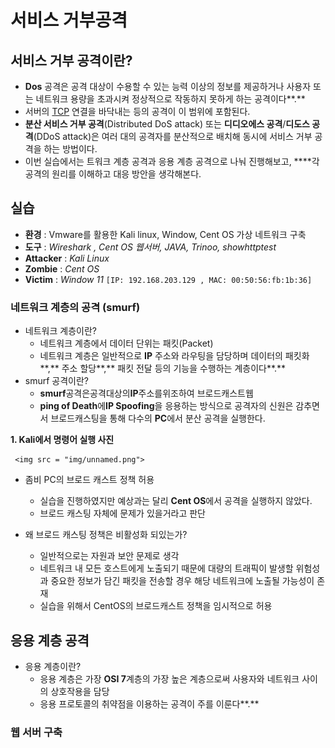 # 서비스 거부공격

## 서비스 거부 공격이란?

- **Dos** 공격은 공격 대상이 수용할 수 있는 능력 이상의 정보를 제공하거나 사용자 또는 네트워크 용량을 초과시켜 정상적으로 작동하지 못하게 하는 공격이다**.**
- 서버의 [TCP](https://ko.wikipedia.org/wiki/%EC%A0%84%EC%86%A1_%EC%A0%9C%EC%96%B4_%ED%94%84%EB%A1%9C%ED%86%A0%EC%BD%9C) 연결을 바닥내는 등의 공격이 이 범위에 포함된다.
- **분산 서비스 거부 공격**(Distributed DoS attack) 또는 **디디오에스 공격**/**디도스 공격**(DDoS attack)은 여러 대의 공격자를 분산적으로 배치해 동시에 서비스 거부 공격을 하는 방법이다.
- 이번 실습에서는 트워크 계층 공격과 응용 계층 공격으로 나눠 진행해보고, ****각 공격의 원리를 이해하고 대응 방안을 생각해본다.
## 실습
- **환경** : Vmware를 활용한 Kali linux, Window, Cent OS 가상 네트워크 구축
- **도구** : *Wireshark , Cent OS 웹서버, JAVA, Trinoo, showhttptest*
- **Attacker** : *Kali Linux*
- **Zombie** : *Cent OS*
- **Victim** : *Window 11* `[IP: 192.168.203.129 , MAC: 00:50:56:fb:1b:36]`

### 네트워크 계층의 공격 (smurf)

- 네트워크 계층이란?
    - 네트워크 계층에서 데이터 단위는 패킷(Packet)
    - 네트워크 계층은 일반적으로 **IP** 주소와 라우팅을 담당하며 데이터의 패킷화**,** 주소 할당**,** 패킷 전달 등의 기능을 수행하는 계층이다**.**
- smurf 공격이란?
    - **smurf**공격은공격대상의**IP**주소를위조하여 브로드캐스트웹
    - **ping of Death**에**IP Spoofing**을 응용하는 방식으로 공격자의 신원은 감추면서 브로드캐스팅을 통해 다수의 **PC**에서 분산 공격을 실행한다.

 **1. Kali에서 명령어 실행 사진**

     <img src = "img/unnamed.png">

- 좀비 PC의 브로드 캐스트 정책 허용
    - 실습을 진행하였지만 예상과는 달리 **Cent OS**에서 공격을 실행하지 않았다.
    - 브로드 캐스팅 자체에 문제가 있을거라고 판단

- 왜 브로드 캐스팅 정책은 비활성화 되있는가?
    - 일반적으로는 자원과 보안 문제로 생각
    - 네트워크 내 모든 호스트에게 노출되기 때문에 대량의 트래픽이 발생할 위험성과 중요한 정보가 담긴 패킷을 전송할 경우 해당 네트워크에 노출될 가능성이 존재
    - 실습을 위해서 CentOS의 브로드캐스트 정책을 임시적으로 허용

## 응용 계층 공격

- 응용 계층이란?
    - 응용 계층은 가장 **OSI 7**계층의 가장 높은 계층으로써 사용자와 네트워크 사이의 상호작용을 담당
    - 응용 프로토콜의 취약점을 이용하는 공격이 주를 이룬다**.**

### 웹 서버 구축
